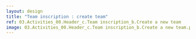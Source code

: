 ```yaml
---
layout: design
title: "Team inscription : create team"
ref: 03.Activities_00.Header_c.Team inscription_b.Create a new team
image: 03.Activities_00.Header_c.Team inscription_b.Create a new team.png
---
```

